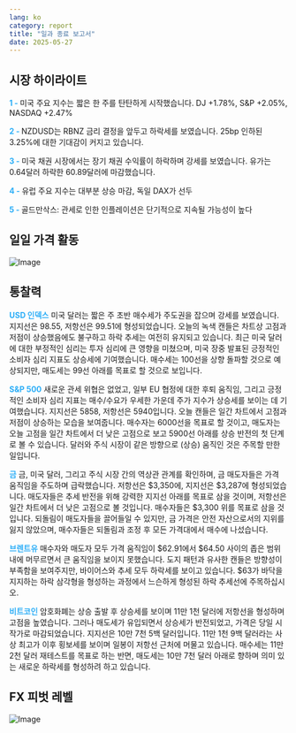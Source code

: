 ```yaml
---
lang: ko
category: report
title: "일과 종료 보고서"
date: 2025-05-27
---
```



<h2>시장 하이라이트</h2>
<strong style="color: #2caef7;">1 - </strong> 미국 주요 지수는 짧은 한 주를 탄탄하게 시작했습니다. DJ +1.78%, S&P +2.05%, NASDAQ +2.47%

<strong style="color: #2caef7;">2 - </strong> NZDUSD는 RBNZ 금리 결정을 앞두고 하락세를 보였습니다. 25bp 인하된 3.25%에 대한 기대감이 커지고 있습니다.

<strong style="color: #2caef7;">3 - </strong> 미국 채권 시장에서는 장기 채권 수익률이 하락하며 강세를 보였습니다. 유가는 0.64달러 하락한 60.89달러에 마감했습니다.

<strong style="color: #2caef7;">4 - </strong> 유럽 주요 지수는 대부분 상승 마감, 독일 DAX가 선두

<strong style="color: #2caef7;">5 - </strong> 골드만삭스: 관세로 인한 인플레이션은 단기적으로 지속될 가능성이 높다



<h2>일일 가격 활동</h2>
<img src="https://markleighedu.github.io/img/May-2025/27-May-2025/price.jpg" alt="Image"/>

<h2>통찰력</h2>
<strong style="color: #2caef7;">USD 인덱스</strong> 미국 달러는 짧은 주 초반 매수세가 주도권을 잡으며 강세를 보였습니다. 지지선은 98.55, 저항선은 99.51에 형성되었습니다. 오늘의 녹색 캔들은 차트상 고점과 저점이 상승했음에도 불구하고 하락 추세는 여전히 유지되고 있습니다. 최근 미국 달러에 대한 부정적인 심리는 투자 심리에 큰 영향을 미쳤으며, 미국 장중 발표된 긍정적인 소비자 심리 지표도 상승세에 기여했습니다. 매수세는 100선을 상향 돌파할 것으로 예상되지만, 매도세는 99선 아래를 목표로 할 것으로 보입니다.

<strong style="color: #2caef7;">S&P 500</strong> 새로운 관세 위협은 없었고, 일부 EU 협정에 대한 후퇴 움직임, 그리고 긍정적인 소비자 심리 지표는 매수/수요가 우세한 가운데 주가 지수가 상승세를 보이는 데 기여했습니다. 지지선은 5858, 저항선은 5940입니다. 오늘 캔들은 일간 차트에서 고점과 저점이 상승하는 모습을 보여줍니다. 매수자는 6000선을 목표로 할 것이고, 매도자는 오늘 고점을 일간 차트에서 더 낮은 고점으로 보고 5900선 아래를 상승 반전의 첫 단계로 볼 수 있습니다. 달러와 주식 시장이 같은 방향으로 (상승) 움직인 것은 주목할 만한 일입니다.

<strong style="color: #2caef7;">금</strong> 금, 미국 달러, 그리고 주식 시장 간의 역상관 관계를 확인하며, 금 매도자들은 가격 움직임을 주도하며 급락했습니다. 저항선은 $3,350에, 지지선은 $3,287에 형성되었습니다. 매도자들은 추세 반전을 위해 강력한 지지선 아래를 목표로 삼을 것이며, 저항선은 일간 차트에서 더 낮은 고점으로 볼 것입니다. 매수자들은 $3,300 위를 목표로 삼을 것입니다. 되돌림이 매도자들을 끌어들일 수 있지만, 금 가격은 안전 자산으로서의 지위를 잃지 않았으며, 매수자들은 되돌림과 조정 후 모든 가격대에서 매수에 나섰습니다.

<strong style="color: #2caef7;">브렌트유</strong> 매수자와 매도자 모두 가격 움직임이 $62.91에서 $64.50 사이의 좁은 범위 내에 머무르면서 큰 움직임을 보이지 못했습니다. 도지 패턴과 유사한 캔들은 방향성이 부족함을 보여주지만, 바이어스와 추세 모두 하락세를 보이고 있습니다. $63가 바닥을 지지하는 하락 삼각형을 형성하는 과정에서 느슨하게 형성된 하락 추세선에 주목하십시오.

<strong style="color: #2caef7;">비트코인</strong> 암호화폐는 상승 출발 후 상승세를 보이며 11만 1천 달러에 저항선을 형성하며 고점을 높였습니다. 그러나 매도세가 유입되면서 상승세가 반전되었고, 가격은 당일 시작가로 마감되었습니다. 지지선은 10만 7천 5백 달러입니다. 11만 1천 9백 달러라는 사상 최고가 이후 횡보세를 보이며 일봉이 저항선 근처에 머물고 있습니다. 매수세는 11만 2천 달러 재테스트를 목표로 하는 반면, 매도세는 10만 7천 달러 아래로 향하며 의미 있는 새로운 하락세를 형성하려 하고 있습니다.



<h2>FX 피벗 레벨</h2>
<img src="https://markleighedu.github.io/img/May-2025/27-May-2025/pivot.jpg" alt="Image"/>